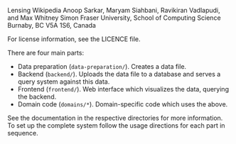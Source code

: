Lensing Wikipedia
Anoop Sarkar, Maryam Siahbani, Ravikiran Vadlapudi, and Max Whitney
Simon Fraser University, School of Computing Science
Burnaby, BC V5A 1S6, Canada

For license information, see the LICENCE file.

There are four main parts:
- Data preparation (`data-preparation/`). Creates a data file.
- Backend (`backend/`). Uploads the data file to a database and serves a query
  system against this data.
- Frontend (`frontend/`). Web interface which visualizes the data, querying the
  backend.
- Domain code (`domains/*`). Domain-specific code which uses the above.

See the documentation in the respective directories for more information. To
set up the complete system follow the usage directions for each part in
sequence.
